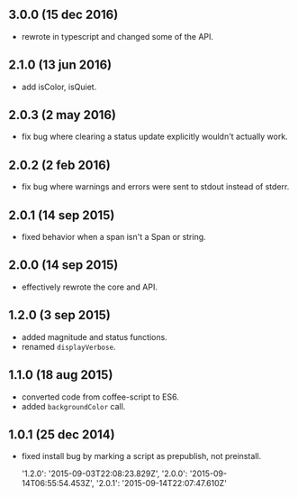 ## 3.0.0 (15 dec 2016)

- rewrote in typescript and changed some of the API.

## 2.1.0 (13 jun 2016)

- add isColor, isQuiet.

## 2.0.3 (2 may 2016)

- fix bug where clearing a status update explicitly wouldn't actually work.

## 2.0.2 (2 feb 2016)

- fix bug where warnings and errors were sent to stdout instead of stderr.

## 2.0.1 (14 sep 2015)

- fixed behavior when a span isn't a Span or string.

## 2.0.0 (14 sep 2015)

- effectively rewrote the core and API.

## 1.2.0 (3 sep 2015)

- added magnitude and status functions.
- renamed `displayVerbose`.

## 1.1.0 (18 aug 2015)

- converted code from coffee-script to ES6.
- added `backgroundColor` call.

## 1.0.1 (25 dec 2014)

- fixed install bug by marking a script as prepublish, not preinstall.

   '1.2.0': '2015-09-03T22:08:23.829Z',
   '2.0.0': '2015-09-14T06:55:54.453Z',
   '2.0.1': '2015-09-14T22:07:47.610Z'
